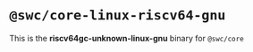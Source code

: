 # `@swc/core-linux-riscv64-gnu`

This is the **riscv64gc-unknown-linux-gnu** binary for `@swc/core`
